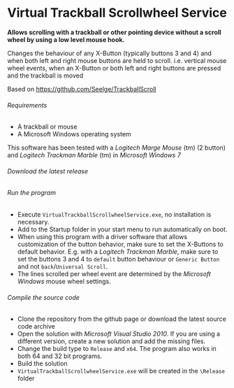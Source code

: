 Virtual Trackball Scrollwheel Service
===============
**Allows scrolling with a trackball or other pointing device without a scroll wheel by using a low level mouse hook.**

Changes the behaviour of any X-Button (typically buttons 3 and 4) and when both left and right mouse buttons are held to scroll. i.e. vertical mouse wheel events, when an X-Button or both left and right buttons are pressed and the trackball is moved

Based on https://github.com/Seelge/TrackballScroll

###### Requirements
- A trackball or mouse
- A Microsoft Windows operating system

This software has been tested with a *Logitech Marge Mouse* (tm) (2 button) and *Logitech Trackman Marble* (tm) in *Microsoft Windows 7*

###### Download the latest release


###### Run the program
- Execute `VirtualTrackballScrollwheelService.exe`, no installation is necessary.
- Add to the Startup folder in your start menu to run automatically on boot.
- When using this program with a driver software that allows customization of the button behavior, make sure to set the X-Buttons to default behavior. E.g. with a *Logitech Trackman Marble*, make sure to set the buttons 3 and 4 to `default` button behaviour or `Generic Button` and not `back`/`Universal Scroll`.
- The lines scrolled per wheel event are determined by the *Microsoft Windows* mouse wheel settings.

###### Compile the source code
- Clone the repository from the github page or download the latest source code archive
- Open the solution with *Microsoft Visual Studio 2010*. If you are using a different version, create a new solution and add the missing files.
- Change the build type to `Release` and `x64`. The program also works in both 64 and 32 bit programs.
- Build the solution
- `VirtualTrackballScrollwheelService.exe` will be created in the `\Release` folder 